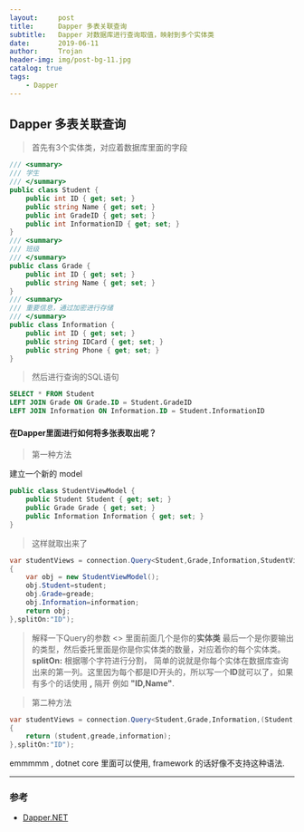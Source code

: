 ```yaml
---
layout:     post
title:      Dapper 多表关联查询
subtitle:   Dapper 对数据库进行查询取值，映射到多个实体类
date:       2019-06-11
author:     Trojan
header-img: img/post-bg-11.jpg
catalog: true
tags:
    - Dapper
---
```


## Dapper 多表关联查询

> 首先有3个实体类，对应着数据库里面的字段

```csharp
/// <summary>
/// 学生
/// </summary>
public class Student {
    public int ID { get; set; }
    public string Name { get; set; }
    public int GradeID { get; set; }
    public int InformationID { get; set; }
}
/// <summary>
/// 班级
/// </summary>
public class Grade {
    public int ID { get; set; }
    public string Name { get; set; }
}
/// <summary>
/// 重要信息，通过加密进行存储
/// </summary>
public class Information {
    public int ID { get; set; }
    public string IDCard { get; set; }
    public string Phone { get; set; }
}
```
  

> 然后进行查询的SQL语句
```sql
SELECT * FROM Student 
LEFT JOIN Grade ON Grade.ID = Student.GradeID
LEFT JOIN Information ON Information.ID = Student.InformationID
```

#### 在Dapper里面进行如何将多张表取出呢？
> 第一种方法

建立一个新的 model

```csharp
public class StudentViewModel {
    public Student Student { get; set; }
    public Grade Grade { get; set; }
    public Information Information { get; set; }
}
```
> 这样就取出来了  

```csharp
var studentViews = connection.Query<Student,Grade,Information,StudentViewModel>(sql,(student,greade,information)=>
{
    var obj = new StudentViewModel();
    obj.Student=student;
    obj.Grade=greade;
    obj.Information=information;
    return obj;
},splitOn:"ID");
```
> 解释一下Query的参数 <> 里面前面几个是你的**实体类** 最后一个是你要输出的类型，然后委托里面是你是你实体类的数量，对应着你的每个实体类。**splitOn:** 根据哪个字符进行分割， 简单的说就是你每个实体在数据库查询出来的第一列。这里因为每个都是ID开头的，所以写一个**ID**就可以了，如果有多个的话使用 **,** 隔开 例如 **"ID,Name"**.


> 第二种方法

```csharp
var studentViews = connection.Query<Student,Grade,Information,(Student,Grade,Information)>(sql,(student,greade,information)=>
{
    return (student,greade,information);
},splitOn:"ID");
```

emmmmm , dotnet core 里面可以使用, framework 的话好像不支持这种语法.

---
### 参考
- [Dapper.NET](https://riptutorial.com/zh-CN/dapper/example/1197/one-to-many-mapping)
